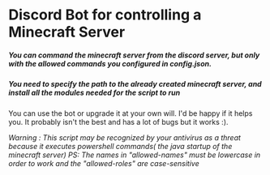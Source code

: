 # Discord Bot for controlling a Minecraft Server

##### You can command the minecraft server from the discord server, but only with the allowed commands you configured in config.json.

##### You need to specify the path to the already created minecraft server, and install all the modules needed for the script to run

You can use the bot or upgrade it at your own will. I'd be happy if it helps you.
It probably isn't the best and has a lot of bugs but it works :).


*Warning : This script may be recognized by your antivirus as a threat because it executes powershell commands( the java startup of the minecraft server)*
*PS: The names in "allowed-names" must be lowercase in order to work and the "allowed-roles" are case-sensitive*

